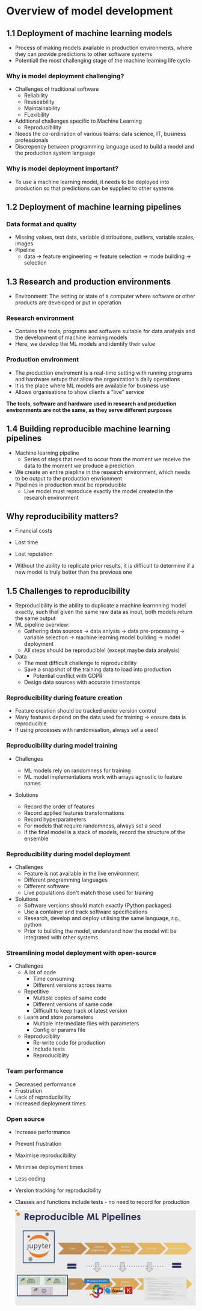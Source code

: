 # Overview of model development

## 1.1 Deployment of machine learning models
- Process of making models available in production environments, where they can provide predictions to other software systems
- Potentiall the most challenging stage of the machine learning life cycle

### Why is model deployment challenging?
- Challenges of traditional software
    - Reliability
    - Reuseability
    - Maintainability
    - FLexibility
- Additional challenges specific to Machine Learning
    - Reproducibility 
- Needs the co-ordination of various teams: data science, IT, business professionals
- Discrepency between programming language used to build a model and the production system language

### Why is model deployment important?
- To use a machine learning model, it needs to be deployed into production so that predictions can be supplied to other systems

## 1.2 Deployment of machine learning pipelines
### Data format and quality
- Missing values, text data, variable distributions, outliers, variable scales, images
- Pipeline
    - data → feature engineering → feature selection → mode building → selection

## 1.3 Research and production environments
- Environment: The setting or state of a computer where software or other products are developed or put in operation

### Research environment
- Contains the tools, programs and software suitable for data analysis and the development of machine learning models
- Here, we develop the ML models and identify their value

### Production environment
- The production enviroment is a real-time setting with running programs and hardware setups that allow the organization's daily operations
- It is the place where ML models are available for business use
- Allows organisations to show clients a "live" service

**The tools, software and hardware used in research and production environments are not the same, as they serve different purposes**

## 1.4 Building reproducible machine learning pipelines
- Machine learning pipeline
    - Series of steps that need to occur from the moment we receive the data to the moment we produce a prediction
- We create an entire piepline in the research environment, which needs to be output to the production envrionment
- Pipelines in production must be reproducible
    - Live model must reproduce exactly the model created in the research environment

## Why reproducibility matters?
- Financial costs
- Lost time
- Lost reputation

- Without the ability to replicate prior results, it is difficult to determine if a new model is truly better than the previous one

## 1.5 Challenges to reproducibility
- Reproducibility is the ability to duplicate a machine learnnning model exactly, such that given the same raw data as inout, both models return the same output
- ML pipeline overview:
    - Gathering data sources → data anlysis → data pre-processing → variable selection → machine learning model building → model deployment
    - All steps should be reproducible! (except maybe data analysis)
- Data
    - The most difficult challenge to reproducibility
    - Save a snapshot of the training data to load into production
        - Potential conflict with GDPR
    - Design data sources with accurate timestamps

### Reproducibility during feature creation
- Feature creation should be tracked under version control 
- Many features depend on the data used for training → ensure data is reproducible
- If using processes with randomisation, always set a seed!

### Reproducibility during model training 
- Challenges
    - ML models rely on randomness for training
    - ML model implementations work with arrays agnostic to feature names

- Solutions
    - Record the order of features
    - Record applied features transformations
    - Record hyperparameters
    - For models that require randomness, always set a seed
    - If the final model is a stack of models, record the structure of the ensemble

### Reproducibility during model deployment
- Challenges
    - Feature is not available in the live environment
    - Different programming languages
    - Different software
    - Live populations don't match those used for training
- Solutions
    - Software versions should match exactly (Python packages)
    - Use a container and track software specifications
    - Research, develop and deploy utilising the same language, r.g., python
    - Prior to building the model, understand how the model will be integrated with other systems

### Streamlining model deployment with open-source
- Challenges
    - A lot of code
        - Time consuming
        - Different versions across teams
    - Repetitive
        - Multiple copies of same code
        - Different versions of same code
        - Difficult to keep track ot latest version
    - Learn and store parameters
        - Multiple intermediate files with parameters
        - Config or params file
    - Reproduciblity
        - Re-write code for production
        - Include tests
        - Reproduciblity

### Team performance
- Decreased performance
- Frustration
- Lack of reproducibility
- Increased deployment times

### Open source
- Increase performance
- Prevent frustration
- Maximise reproducibility
- Minimise deployment times
- Less coding
- Version tracking for reproducibility
- Classes and functions include tests - no need to record for production

    ![Image](images/ml_pipelines.png)


